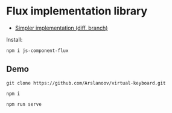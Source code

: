 # Flux implementation library

<ul>
    <li><a href="https://github.com/Arslanoov/js-component-flux/tree/demo-1">Simpler implementation (diff. branch)</a></li>
</ul>

Install:

    npm i js-component-flux

## Demo

    git clone https://github.com/Arslanoov/virtual-keyboard.git

    npm i

    npm run serve
